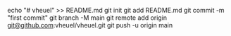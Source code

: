 echo "# vheuel" >> README.md
git init
git add README.md
git commit -m "first commit"
git branch -M main
git remote add origin git@github.com:vheuel/vheuel.git
git push -u origin main
